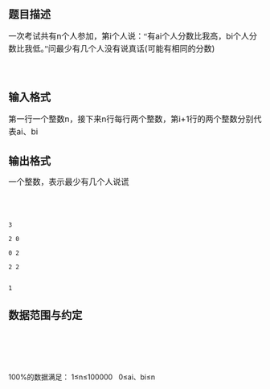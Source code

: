 ## 题目描述
<span style="font-size: 12pt; line-height: 150%; font-family: 宋体;">一次考试共有</span><span lang="EN-US" style="font-size: 12pt; line-height: 150%;">n</span><span style="font-size: 12pt; line-height: 150%; font-family: 宋体;">个人参加，第</span><span lang="EN-US" style="font-size: 12pt; line-height: 150%;">i</span><span style="font-size: 12pt; line-height: 150%; font-family: 宋体;">个人说：“有</span><span lang="EN-US" style="font-size: 12pt; line-height: 150%;">ai</span><span style="font-size: 12pt; line-height: 150%; font-family: 宋体;">个人分数比我高，</span><span lang="EN-US" style="font-size: 12pt; line-height: 150%;">bi</span><span style="font-size: 12pt; line-height: 150%; font-family: 宋体;">个人分数比我低。”问最少有几个人没有说真话</span><span lang="EN-US" style="font-size: 12pt; line-height: 150%;">(</span><span style="font-size: 12pt; line-height: 150%; font-family: 宋体;">可能有相同的分数</span><span lang="EN-US" style="font-size: 12pt; line-height: 150%;">)</span>
<p style="line-height: 150%;" class="MsoNormal"><span lang="EN-US" style="font-size: 12pt; line-height: 150%;"> </span></p>

## 输入格式

<p><span style="font-size: 12pt; line-height: 150%; font-family: 宋体;">第一行一个整数</span><span lang="EN-US" style="font-size: 12pt; line-height: 150%;">n</span><span style="font-size: 12pt; line-height: 150%; font-family: 宋体;">，接下来</span><span lang="EN-US" style="font-size: 12pt; line-height: 150%;">n</span><span style="font-size: 12pt; line-height: 150%; font-family: 宋体;">行每行两个整数，第</span><span lang="EN-US" style="font-size: 12pt; line-height: 150%;">i+1</span><span style="font-size: 12pt; line-height: 150%; font-family: 宋体;">行的两个整数分别代表</span><span lang="EN-US" style="font-size: 12pt; line-height: 150%;">ai</span><span style="font-size: 12pt; line-height: 150%; font-family: 宋体;">、</span><span lang="EN-US" style="font-size: 12pt; line-height: 150%;">bi</span></p>

## 输出格式

<p><span style="font-size: 12pt; line-height: 150%; font-family: 宋体;">一个整数，表示最少有几个人说谎</span></p>
<p style="line-height: 150%;" class="MsoNormal"><span lang="EN-US" style="font-size: 12pt; line-height: 150%;"> </span></p>

```input1
3
2 0
0 2
2 2
```
```output1
1
```
## 数据范围与约定

<p><br><br><br><br>
  100%的数据满足： 1≤n≤100000   0≤ai、bi≤n<br><br><br><br>
   <br><br></p>

